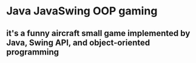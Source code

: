 # Java JavaSwing OOP gaming
## it's a funny aircraft small game implemented by Java, Swing API, and object-oriented programming
